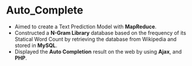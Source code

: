 # Auto_Complete

- Aimed to create a Text Prediction Model with **MapReduce**.
- Constructed a **N-Gram Library** database based on the frequency of its Statical Word Count by retrieving the
database from Wikipedia and stored in **MySQL**.
- Displayed the **Auto Completion** result on the web by using **Ajax**, and **PHP**.

